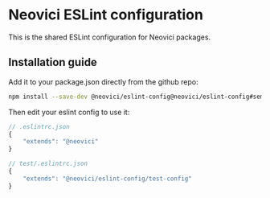 # Neovici ESLint configuration

This is the shared ESLint configuration for Neovici packages.

## Installation guide

Add it to your package.json directly from the github repo:

```sh
npm install --save-dev @neovici/eslint-config@neovici/eslint-config#semver:^1.0.0
```

Then edit your eslint config to use it:

```js
// .eslintrc.json
{
	"extends": "@neovici"
}
```

```js
// test/.eslintrc.json
{
	"extends": "@neovici/eslint-config/test-config"
}
```
